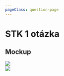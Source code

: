 ```yaml
---
pageClass: question-page
---
```

# STK 1 otázka

## Mockup

<img class="centered_image" src="/images/stk/1/prusecna_metoda_vyplnena-1.png" />
<br>
<img class="centered_image" src="/images/stk/1/prusecna_metoda_vyplnena-2.png" />

